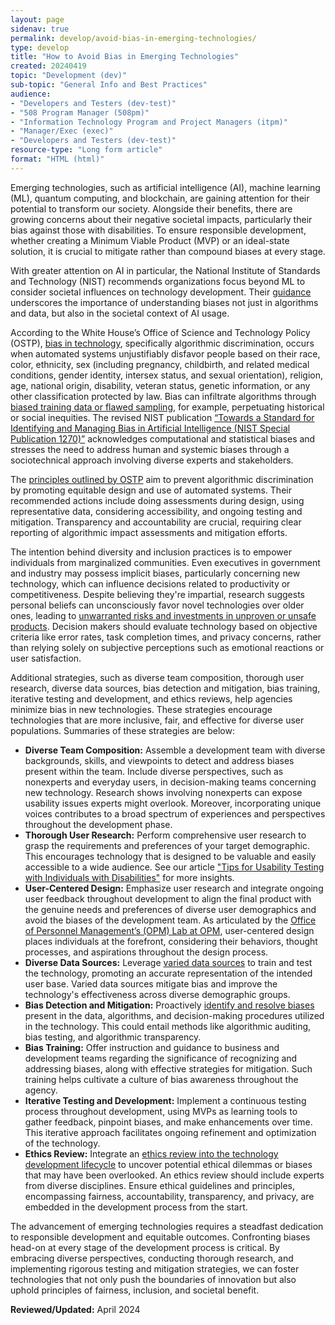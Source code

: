 ```yaml
---
layout: page
sidenav: true
permalink: develop/avoid-bias-in-emerging-technologies/
type: develop
title: "How to Avoid Bias in Emerging Technologies"
created: 20240419
topic: "Development (dev)"
sub-topic: "General Info and Best Practices"
audience:
- "Developers and Testers (dev-test)"
- "508 Program Manager (508pm)"
- "Information Technology Program and Project Managers (itpm)"
- "Manager/Exec (exec)"
- "Developers and Testers (dev-test)"
resource-type: "Long form article"
format: "HTML (html)"
---
```


Emerging technologies, such as artificial intelligence (AI), machine learning (ML), quantum computing, and blockchain, are gaining attention for their potential to transform our society. Alongside their benefits, there are growing concerns about their negative societal impacts, particularly their bias against those with disabilities. To ensure responsible development, whether creating a Minimum Viable Product (MVP) or an ideal-state solution, it is crucial to mitigate rather than compound biases at every stage.

With greater attention on AI in particular, the National Institute of Standards and Technology (NIST) recommends organizations focus beyond ML to consider societal influences on technology development. Their [guidance](https://www.nist.gov/news-events/news/2022/03/theres-more-ai-bias-biased-data-nist-report-highlights) underscores the importance of understanding biases not just in algorithms and data, but also in the societal context of AI usage. 

According to the White House’s Office of Science and Technology Policy (OSTP), [bias in technology](https://www.whitehouse.gov/ostp/ai-bill-of-rights/algorithmic-discrimination-protections-2/), specifically algorithmic discrimination, occurs when automated systems unjustifiably disfavor people based on their race, color, ethnicity, sex (including pregnancy, childbirth, and related medical conditions, gender identity, intersex status, and sexual orientation), religion, age, national origin, disability, veteran status, genetic information, or any other classification protected by law. Bias can infiltrate algorithms through [biased training data or flawed sampling](https://hbr.org/2019/10/what-do-we-do-about-the-biases-in-ai), for example, perpetuating historical or social inequities. The revised NIST publication [“Towards a Standard for Identifying and Managing Bias in Artificial Intelligence (NIST Special Publication 1270)”](https://nvlpubs.nist.gov/nistpubs/SpecialPublications/NIST.SP.1270.pdf) acknowledges computational and statistical biases and stresses the need to address human and systemic biases through a sociotechnical approach involving diverse experts and stakeholders. 

The [principles outlined by OSTP](https://www.whitehouse.gov/ostp/ai-bill-of-rights/algorithmic-discrimination-protections-2/) aim to prevent algorithmic discrimination by promoting equitable design and use of automated systems. Their recommended actions include doing  assessments during design, using representative data, considering accessibility, and ongoing testing and mitigation. Transparency and accountability are crucial, requiring clear reporting of algorithmic impact assessments and mitigation efforts.

The intention behind diversity and inclusion practices is to empower individuals from marginalized communities. Even executives in government and industry may possess implicit biases, particularly concerning new technology, which can influence decisions related to productivity or competitiveness. Despite believing they're impartial, research suggests personal beliefs can unconsciously favor novel technologies over older ones, leading to [unwarranted risks and investments in unproven or unsafe products](https://sloanreview.mit.edu/article/evaluating-new-technology-youre-more-biased-than-you-may-realize/). Decision makers should evaluate technology based on objective criteria like error rates, task completion times, and privacy concerns, rather than relying solely on subjective perceptions such as emotional reactions or user satisfaction. 

Additional strategies, such as diverse team composition, thorough user research, diverse data sources, bias detection and mitigation, bias training, iterative testing and development, and ethics reviews, help agencies minimize bias in new technologies. These strategies encourage technologies that are more inclusive, fair, and effective for diverse user populations. Summaries of these strategies are below:
<ul>
<li><strong>Diverse Team Composition:</strong> Assemble a development team with diverse backgrounds, skills, and viewpoints to detect and address biases present within the team. Include diverse perspectives, such as nonexperts and everyday users, in decision-making teams concerning new technology. Research shows involving nonexperts can expose usability issues experts might overlook. Moreover, incorporating unique voices contributes to a broad spectrum of experiences and perspectives throughout the development phase.</li>
<li><strong>Thorough User Research:</strong> Perform comprehensive user research to grasp the requirements and preferences of your target demographic. This encourages technology that is designed to be valuable and easily accessible to a wide audience. See our article <a href="https://www.section508.gov/test/usability-testing-with-people-with-disabilities/"> "Tips for Usability Testing with Individuals with Disabilities"</a> for more insights.</li>
<li><strong>User-Centered Design:</strong> Emphasize user research and integrate ongoing user feedback throughout development to align the final product with the genuine needs and preferences of diverse user demographics and avoid the biases of the development team. As articulated by the <a href="https://lab.opm.gov/our-services/">Office of Personnel Management’s (OPM) Lab at OPM</a>, user-centered design places individuals at the forefront, considering their behaviors, thought processes, and aspirations throughout the design process.</li>
<li><strong>Diverse Data Sources:</strong> Leverage <a href="https://www.whitehouse.gov/wp-content/uploads/2022/04/eo13985-vision-for-equitable-data.pdf">varied data sources</a> to train and test the technology, promoting an accurate representation of the intended user base. Varied data sources mitigate bias and improve the technology's effectiveness across diverse demographic groups.</li>
<li><strong>Bias Detection and Mitigation:</strong> Proactively <a href="https://www.nccoe.nist.gov/sites/default/files/2022-11/ai-bias-pd-final.pdf">identify and resolve biases</a> present in the data, algorithms, and decision-making procedures utilized in the technology. This could entail methods like algorithmic auditing, bias testing, and algorithmic transparency.</li>
<li><strong>Bias Training:</strong> Offer instruction and guidance to business and development teams regarding the significance of recognizing and addressing biases, along with effective strategies for mitigation. Such training helps cultivate a culture of bias awareness throughout the agency.</li>
<li><strong>Iterative Testing and Development:</strong> Implement a continuous testing process throughout development, using MVPs as learning tools to gather feedback, pinpoint biases, and make enhancements over time. This iterative approach facilitates ongoing refinement and optimization of the technology.</li>
<li><strong>Ethics Review:</strong> Integrate an <a href="https://hbr.org/2021/11/thinking-through-the-ethics-of-new-techbefore-theres-a-problem">ethics review into the technology development lifecycle</a> to uncover potential ethical dilemmas or biases that may have been overlooked. An ethics review should include experts from diverse disciplines. Ensure ethical guidelines and principles, encompassing fairness, accountability, transparency, and privacy, are embedded in the development process from the start.</li>
</ul>

The advancement of emerging technologies requires a steadfast dedication to responsible development and equitable outcomes. Confronting biases head-on at every stage of the development process is critical. By embracing diverse perspectives, conducting thorough research, and implementing rigorous testing and mitigation strategies, we can foster technologies that not only push the boundaries of innovation but also uphold principles of fairness, inclusion, and societal benefit.

**Reviewed/Updated:** April 2024